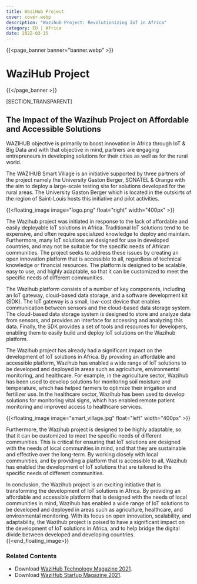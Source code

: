 ```yaml
---
title: WaziHub Project
cover: cover.webp
description: "Wazihub Project: Revolutionizing IoT in Africa"
category: EU | Africa
date: 2022-03-15
---
```


{{<page_banner banner="banner.webp" >}}

# WaziHub Project

{{</page_banner >}}

[SECTION_TRANSPARENT]

## The Impact of the Wazihub Project on Affordable and Accessible Solutions

WAZIHUB objective is primarily to boost innovation in Africa through IoT & Big Data and with that objective in mind, partners are engaging entrepreneurs in developing solutions for their cities as well as for the rural world.

The WAZIHUB Smart Village is an initiative supported by three partners of the project namely the University Gaston Berger, SONATEL & Orange with the aim to deploy a large-scale testing site for solutions developed for the rural areas. The University Gaston Berger which is located in the outskirts of the region of Saint-Louis hosts this initiative and pilot activities.

{{<floating_image image="logo.png" float="right" width="400px" >}}

The Wazihub project was initiated in response to the lack of affordable and easily deployable IoT solutions in Africa. Traditional IoT solutions tend to be expensive, and often require specialized knowledge to deploy and maintain. Furthermore, many IoT solutions are designed for use in developed countries, and may not be suitable for the specific needs of African communities. The project seeks to address these issues by creating an open innovation platform that is accessible to all, regardless of technical knowledge or financial resources. The platform is designed to be scalable, easy to use, and highly adaptable, so that it can be customized to meet the specific needs of different communities.

The Wazihub platform consists of a number of key components, including an IoT gateway, cloud-based data storage, and a software development kit (SDK). The IoT gateway is a small, low-cost device that enables communication between sensors and the cloud-based data storage system. The cloud-based data storage system is designed to store and analyze data from sensors, and provides an interface for accessing and analyzing this data. Finally, the SDK provides a set of tools and resources for developers, enabling them to easily build and deploy IoT solutions on the Wazihub platform.

The Wazihub project has already had a significant impact on the development of IoT solutions in Africa. By providing an affordable and accessible platform, Wazihub has enabled a wide range of IoT solutions to be developed and deployed in areas such as agriculture, environmental monitoring, and healthcare. For example, in the agriculture sector, Wazihub has been used to develop solutions for monitoring soil moisture and temperature, which has helped farmers to optimize their irrigation and fertilizer use. In the healthcare sector, Wazihub has been used to develop solutions for monitoring vital signs, which has enabled remote patient monitoring and improved access to healthcare services.


{{<floating_image image="smart_village.jpg" float="left" width="400px" >}}


Furthermore, the Wazihub project is designed to be highly adaptable, so that it can be customized to meet the specific needs of different communities. This is critical for ensuring that IoT solutions are designed with the needs of local communities in mind, and that they are sustainable and effective over the long-term. By working closely with local communities, and by providing a platform that is accessible to all, Wazihub has enabled the development of IoT solutions that are tailored to the specific needs of different communities.

In conclusion, the Wazihub project is an exciting initiative that is transforming the development of IoT solutions in Africa. By providing an affordable and accessible platform that is designed with the needs of local communities in mind, Wazihub has enabled a wide range of IoT solutions to be developed and deployed in areas such as agriculture, healthcare, and environmental monitoring. With its focus on open innovation, scalability, and adaptability, the Wazihub project is poised to have a significant impact on the development of IoT solutions in Africa, and to help bridge the digital divide between developed and developing countries.
{{<end_floating_image>}}


### Related Contents

- Download [WaziHub Technology Magazine 2021](../../publications/empowering_africa/Wazihub_Technology_Magazine_2021.pdf).
- Download [WaziHub Startup Magazine 2021](../../publications/iot_africa/Wazihub_Startup_Magazine_2021.pdf).